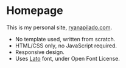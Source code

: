 # Homepage

This is my personal site, [ryanapilado.com](https://ryanapilado.com).

* No template used, written from scratch. 
* HTML/CSS only, no JavaScript required.
* Responsive design.
* Uses [Lato](https://www.latofonts.com/lato-free-fonts/) font, under Open Font License.